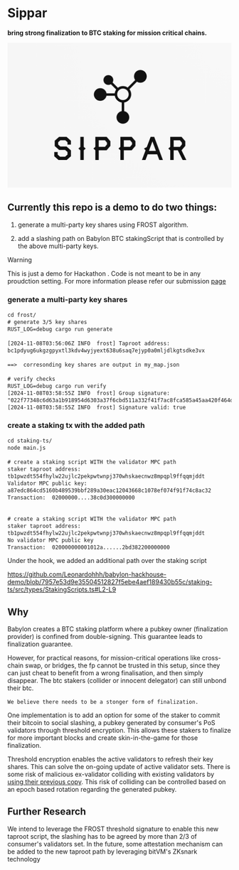 # Sippar
**bring strong finalization to BTC staking for mission critical chains.**

![](logo.png)
## Currently this repo is a demo to do two things:

1. generate a multi-party key shares using FROST algorithm.

2. add a slashing path on Babylon BTC stakingScript that is controlled by the above multi-party keys.


> [!WARNING]
> This is just a demo for Hackathon . Code is not meant to be in any proudction setting. For more information please refer our submission [page](https://dorahacks.io/buidl/19063/milestones) 

### generate a multi-party key shares

```
cd frost/
# generate 3/5 key shares
RUST_LOG=debug cargo run generate

[2024-11-08T03:56:06Z INFO  frost] Taproot address: bc1pdyug6ukgzgpyxtl3kdv4wyjyext638u6saq7ejyp0a0mljdlkgtsdke3vx

==>  corresonding key shares are output in my_map.json

# verify checks
RUST_LOG=debug cargo run verify
[2024-11-08T03:58:55Z INFO  frost] Group signature: "022f77348c6d63a1b918954d6303a37f6cbd511a332f41f7ac8fca585a45aa420f464dd3c65036a6983d76e958873194010974df9bfd0281b4d5f04303bf0da0c5"
[2024-11-08T03:58:55Z INFO  frost] Signature valid: true
```

### create a staking tx with the added path
```
cd staking-ts/
node main.js

# create a staking script WITH the validator MPC path
staker taproot address:  tb1pwzdt554fhylw22ujlc2pekpwtwnpj370whskaecnwz8mpqpl9ffqqmjddt
Validator MPC public key:  a87edc864cd5160b489539bbf289a30eac12043668c1078ef074f91f74c8ac32
Transaction:  02000000....38c0d300000000


# create a staking script WITH the validator MPC path
staker taproot address:  tb1pwzdt554fhylw22ujlc2pekpwtwnpj370whskaecnwz8mpqpl9ffqqmjddt
No validator MPC public key
Transaction:  020000000001012a......2bd382200000000

```

Under the hook, we added an additional path over the staking script

https://github.com/Leonardohhh/babylon-hackhouse-demo/blob/7957e53d9e35504512827f5ebe4aef189430b55c/staking-ts/src/types/StakingScripts.ts#L2-L9


## Why
Babylon creates a BTC staking platform where a pubkey owner (finalization provider) is confined from double-signing. This guarantee leads to finalization guarantee. 

However, for practical reasons, for mission-critical operations like cross-chain swap, or bridges, the fp cannot be trusted in this setup, since they can just cheat to benefit from a wrong finalisation, and then simply disappear. The btc stakers (collider or innocent delegator) can still unbond their btc. 

```
We believe there needs to be a stonger form of finalization.
```

One implementation is to add an option for some of the staker to commit their bitcoin to social slashing, a pubkey generated by consumer's PoS validators through threshold encryption. This allows these stakers to finalize for more important blocks and create skin-in-the-game for those finalization.

Threshold encryption enables the active validators to refresh their key shares. This can solve the on-going update of active validator sets. There is some risk of malicious ex-validator colliding with existing validators by [using their previous copy]((https://frost.zfnd.org/frost.html#admonition-danger)). This risk of colliding can be controlled based on an epoch based rotation regarding the generated pubkey.


## Further Research
We intend to leverage the FROST threshold signature to enable this new taproot script, the slashing has to be agreed by more than 2/3 of consumer's validators set. In the future, some attestation mechanism can be added to the new taproot path by leveraging bitVM's ZKsnark technology

